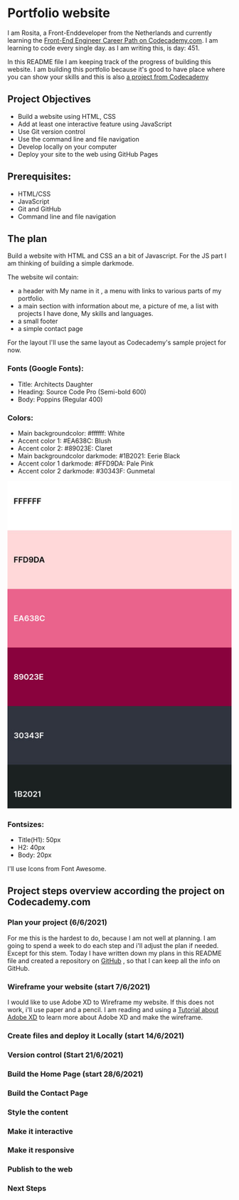# Portfolio website 

I am Rosita, a Front-Enddeveloper from the Netherlands and currently learning the [Front-End Engineer Career Path on Codecademy.com](https://www.codecademy.com/learn/paths/front-end-engineer-career-path). I am learning to code every single day. as I am writing this, is day: 451.

In this README file I am keeping track of the progress of building this website. I am building this portfolio because it's good to have place where you can show your skills and this is also [a project from Codecademy](https://www.codecademy.com/paths/front-end-engineer-career-path/tracks/fecp-html-css-and-js-portfolio-project/modules/fecp-personal-portfolio-website/kanban_projects/portfolio-website)

## Project Objectives
* Build a website using HTML, CSS
* Add at least one interactive feature using JavaScript
* Use Git version control
* Use the command line and file navigation
* Develop locally on your computer
* Deploy your site to the web using GitHub Pages

## Prerequisites:
* HTML/CSS
* JavaScript
* Git and GitHub
* Command line and file navigation

## The plan
Build a website with HTML and CSS an a bit of Javascript. For the JS part I am thinking of building a simple darkmode. 

The website wil contain:
* a header with My name in it , a menu with links to various parts of my portfolio.
* a main section with information about me, a picture of me, a list with projects I have done, My skills and languages.
* a small footer
* a simple contact page

For the layout I'll use the same layout as Codecademy's sample project for now. 

### Fonts (Google Fonts):
* Title: Architects Daughter
* Heading: Source Code Pro (Semi-bold 600)
* Body: Poppins (Regular 400)

### Colors:
* Main backgroundcolor: #ffffff: White
* Accent color 1: #EA638C: Blush
* Accent color 2: #89023E: Claret
* Main backgroundcolor darkmode: #1B2021: Eerie Black
* Accent color 1 darkmode: #FFD9DA: Pale Pink
* Accent color 2 darkmode: #30343F: Gunmetal

![Color Palette](images/colors.jpg)

### Fontsizes:
* Title(H1): 50px
* H2: 40px
* Body: 20px

I'll use Icons from Font Awesome.

## Project steps overview according the project on Codecademy.com
### Plan your project (6/6/2021) 
For me this is the hardest to do, because I am not well at planning. I am going to spend a week to do each step and i'll adjust the plan if needed. 
Except for this stem. Today I have written down my plans in this README file and created a repository on [GitHub](https://github.com/Rosita311/portfolio) , so that I can keep all the info on GitHub.

### Wireframe your website (start 7/6/2021)
I would like to use Adobe XD to Wireframe my website. If this does not work, i'll use paper and a pencil. I am reading and using a [Tutorial about Adobe XD](https://www.adobe.com/products/xd/learn/design/productivity/how-to-wireframe-xd.html) to learn more about Adobe XD and make the wireframe. 

### Create files and deploy it Locally (start 14/6/2021)

### Version control (Start 21/6/2021)

### Build the Home Page (start 28/6/2021)

### Build the Contact Page

### Style the content

### Make it interactive

### Make it responsive

### Publish to the web

### Next Steps